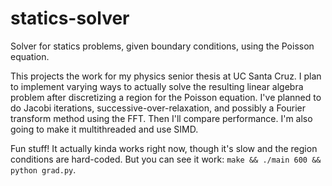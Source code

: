 # statics-solver
Solver for statics problems, given boundary conditions, using the Poisson equation.

This projects the work for my physics senior thesis at UC Santa Cruz. I plan to implement varying
ways to actually solve the resulting linear algebra problem after discretizing a region for the Poisson equation.
I've planned to do Jacobi iterations, successive-over-relaxation, and possibly a Fourier transform method using the FFT.
Then I'll compare performance. I'm also going to make it multithreaded and use SIMD.

Fun stuff! It actually kinda works right now, though it's slow and the region conditions are hard-coded. But you can see it work:
``make && ./main 600 && python grad.py``.
